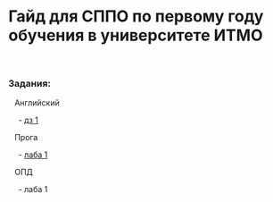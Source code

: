 # Гайд для СППО по первому году обучения в университете ИТМО
<br />

### Задания:<br />

&ensp; Английский<br />

&emsp; - [дз 1](https://github.com/frizyyu/first_year_in_ITMO/files/12570159/English.hw.1.pdf)<br />

&ensp; Прога<br />

&emsp; - [лаба 1](https://github.com/frizyyu/lab1_prog)<br />

&ensp; ОПД<br />

&emsp; - лаба 1
